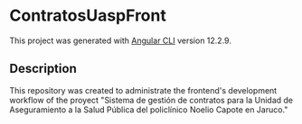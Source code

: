 # ContratosUaspFront

This project was generated with [Angular CLI](https://github.com/angular/angular-cli) version 12.2.9.


## Description

This repository was created to administrate the frontend's development workflow of the proyect "Sistema de gestión de contratos para la Unidad de Aseguramiento a la Salud Pública del policlínico Noelio Capote en Jaruco."
